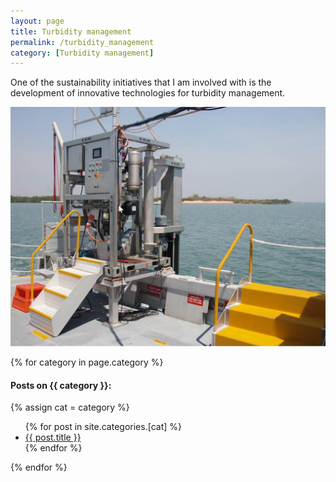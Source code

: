 ```yaml
---
layout: page
title: Turbidity management
permalink: /turbidity_management
category: [Turbidity management]
---
```


One of the sustainability initiatives that I am involved with is the development of innovative technologies for turbidity management. 

<img src="assets/images/PlumeGuard.png" alt="Innovative turbidity monitoring frame">

{% for category in page.category %}
  <h4>Posts on {{ category }}:</h4>
  {% assign cat = category %}
  <ul>
    {% for post in site.categories.[cat] %}
      <li><a href="{{ post.url }}">{{ post.title }}</a></li>
    {% endfor %}
  </ul>
{% endfor %}
